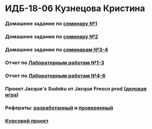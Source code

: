 # ИДБ-18-06 Кузнецова Кристина

### Домашнее задание по [семинару №1](https://github.com/stankin/design-part-1/wiki/sem1)

### Домашнее задание по [семинару №2](https://github.com/stankin/design-part-1/wiki/sem2)

### Домашнее задание по [семинарам №3-4](https://github.com/Muchenie-2020/kristina.github.io/wiki/Деловая-игра)

### Отчет по [Лабораторным работам №1-3](https://github.com/Muchenie-2020/kristina.github.io/wiki/Лабораторные-работы)

### Отчет по [Лабораторным работам №4-6](https://github.com/Muchenie-2020/kristina.github.io/wiki/Отчет-по-лабораторным-работам-№4-6)

### Проект Jacque's Sudoku от Jacque Fresco prod ([деловая игра](https://github.com/modernClown/JacqueFrescoProd))

### Рефераты: [разработанный](https://github.com/stankin/design-part-1/wiki/exam06-5) и [проверенный](https://github.com/stankin/design-part-1/wiki/exam02-1)

### [Курсовой проект](https://github.com/Muchenie-2020/kristina.github.io/wiki/Курсовой-проект)
